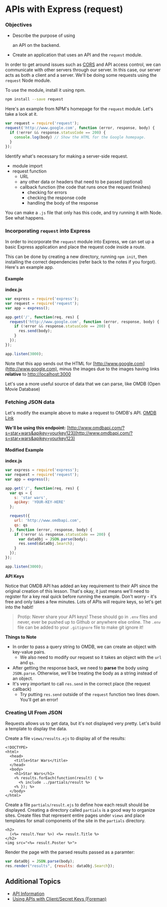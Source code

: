 # APIs with Express \(request\)

### Objectives

* Describe the purpose of using

  an API on the backend.

* Create an application that uses an API and the `request` module.

In order to get around issues such as [CORS](https://developer.mozilla.org/en-US/docs/Web/HTTP/Access_control_CORS) and API access control, we can communicate with other servers through our server. In this case, our server acts as both a client and a server. We'll be doing some requests using the `request` Node module.

To use the module, install it using npm.

```bash
npm install --save request
```

Here's an example from NPM's homepage for the `request` module. Let's take a look at it.

```javascript
var request = require('request');
request('http://www.google.com', function (error, response, body) {
  if (!error && response.statusCode == 200) {
    console.log(body) // Show the HTML for the Google homepage.
  }
});
```

Identify what's necessary for making a server-side request.

* module import
* request function
  * URL
  * any other data or headers that need to be passed \(optional\)
  * callback function \(the code that runs once the request finishes\)
    * checking for errors
    * checking the response code
    * handling the body of the response

You can make a `.js` file that only has this code, and try running it with Node. See what happens.

### Incorporating `request` into Express

In order to incorporate the `request` module into Express, we can set up a basic Express application and place the request code inside a route.

This can be done by creating a new directory, running `npm init`, then installing the correct dependencies \(refer back to the notes if you forgot\). Here's an example app.

#### Example

**index.js**

```javascript
var express = require('express');
var request = require('request');
var app = express();

app.get('/', function(req, res) {
  request('http://www.google.com', function (error, response, body) {
    if (!error && response.statusCode == 200) {
      res.send(body);
    }
  });
});

app.listen(3000);
```

Note that this app sends out the HTML for [http://www.google.com](http://www.google.com), minus the images due to the images having links **relative** to [http://localhost:3000](http://localhost:3000)

Let's use a more useful source of data that we can parse, like OMDB \(Open Movie Database\)

### Fetching JSON data

Let's modify the example above to make a request to OMDB's API. [OMDB Link](http://www.omdbapi.com/)

**We'll be using this endpoint:** [http://www.omdbapi.com/?s=star+wars&apikey=yourkey123](http://www.omdbapi.com/?s=star+wars&apikey=yourkey123)

#### Modified Example

**index.js**

```javascript
var express = require('express');
var request = require('request');
var app = express();

app.get('/', function(req, res) {
  var qs = {
    s: 'star wars',
    apikey: 'YOUR-KEY-HERE'
  };

  request({
    url: 'http://www.omdbapi.com',
    qs: qs
  }, function (error, response, body) {
    if (!error && response.statusCode == 200) {
      var dataObj = JSON.parse(body);
      res.send(dataObj.Search);
    }
  });
});

app.listen(3000);
```

**API Keys**

Notice that OMDB API has added an key requirement to their API since the original creation of this lesson. That's okay, it just means we'll need to register for a key real quick before running the example. Don't worry - it's free and only takes a few minutes. Lots of APIs will require keys, so let's get into the habit!

> Protip: Never share your API keys! These should go in `.env` files and never, ever be pushed up to Github or anywhere else online. The `.env` file can be added to your `.gitignore` file to make git ignore it!

**Things to Note**

* In order to pass a query string to OMDB, we can create an object with key-value pairs.
  * We also need to modify our request so it takes an object with the `url` and `qs`.
* After getting the response back, we need to **parse** the body using `JSON.parse`. Otherwise, we'll be treating the body as a string instead of an object.
* It's very important to call `res.send` in the correct place \(the request callback\)
  * Try putting `res.send` outside of the `request` function two lines down. You'll get an error!

### Creating UI From JSON

Requests allows us to get data, but it's not displayed very pretty. Let's build a template to display the data.

Create a file `views/results.ejs` to display all of the results:

```markup
<!DOCTYPE>
<html>
  <head>
    <title>Star Wars</title>
  </head>
  <body>
    <h1>Star Wars</h1>
    <% results.forEach(function(result) { %>
      <% include ../partials/result %>
    <% }); %>
  </body>
</html>
```

Create a file `partials/result.ejs` to define how each result should be displayed. Creating a directory called `partials` is a good way to organize sites. Create files that represent entire pages under `views` and place templates for small components of the site in the `partials` directory.

```markup
<h2>
  (<%= result.Year %>) <%= result.Title %>
</h2>
<img src="<%= result.Poster %>">
```

Render the page with the parsed results passed as a paramter:

```javascript
var dataObj = JSON.parse(body);
res.render("results", {results: dataObj.Search});
```

## Additional Topics

* [API Information](../../12-resources/apis.md)
* [Using APIs with Client/Secret Keys \(Foreman\)](../../00-config-deployment/deploy-rails/foreman.md)


